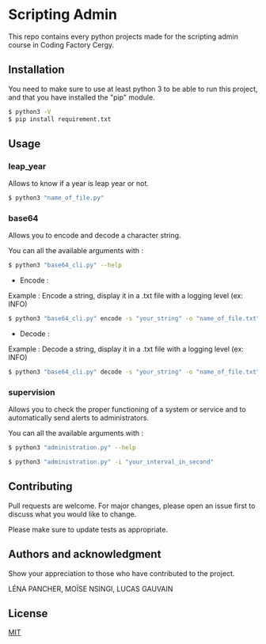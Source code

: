 # Scripting Admin

This repo contains every python projects made for the scripting admin course in Coding Factory Cergy.

## Installation

You need to make sure to use at least python 3 to be able to run this project, and that you have installed the "pip"
module.

```bash
$ python3 -V
$ pip install requirement.txt
```

## Usage

### leap_year

Allows to know if a year is leap year or not.

```bash
$ python3 "name_of_file.py"
```

### base64

Allows you to encode and decode a character string.

You can all the available arguments with :

```bash
$ python3 "base64_cli.py" --help
```

- Encode :

Example : Encode a string, display it in a .txt file with a logging level (ex: INFO)

```bash
$ python3 "base64_cli.py" encode -s "your_string" -o "name_of_file.txt" -l "logging_level"
```

- Decode :

Example : Decode a string, display it in a .txt file with a logging level (ex: INFO)

```bash
$ python3 "base64_cli.py" decode -s "your_string" -o "name_of_file.txt" -l "logging_level"
```

### supervision

Allows you to check the proper functioning of a system or service and to automatically send alerts to administrators.

You can all the available arguments with :

```bash
$ python3 "administration.py" --help
```

```bash
$ python3 "administration.py" -i "your_interval_in_second"
```

## Contributing

Pull requests are welcome. For major changes, please open an issue first to discuss what you would like to change.

Please make sure to update tests as appropriate.

## Authors and acknowledgment

Show your appreciation to those who have contributed to the project.

LÉNA PANCHER, MOÏSE NSINGI, LUCAS GAUVAIN

## License

[MIT](https://choosealicense.com/licenses/mit/)